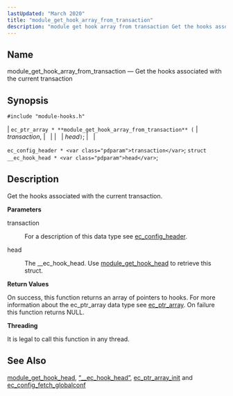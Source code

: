 ```yaml
---
lastUpdated: "March 2020"
title: "module_get_hook_array_from_transaction"
description: "module get hook array from transaction Get the hooks associated with the current transaction ec ptr array module get hook array from transaction transaction head ec config header transaction struct ec hook head head Get the hooks associated with the current transaction transaction For a description of this data type..."
---
```


<a name="apis.module_get_hook_array_from_transaction"></a> 
## Name

module_get_hook_array_from_transaction — Get the hooks associated with the current transaction

## Synopsis

`#include "module-hooks.h"`

| `ec_ptr_array * **module_get_hook_array_from_transaction** (` | <var class="pdparam">transaction</var>, |   |
|   | <var class="pdparam">head</var>`)`; |   |

`ec_config_header * <var class="pdparam">transaction</var>`;
`struct __ec_hook_head * <var class="pdparam">head</var>`;<a name="idp58050928"></a> 
## Description

Get the hooks associated with the current transaction.

**<a name="idp58052160"></a> Parameters**

<dl class="variablelist">

<dt>transaction</dt>

<dd>

For a description of this data type see [ec_config_header](/momentum/3/3-api/structs-ec-config-header).

</dd>

<dt>head</dt>

<dd>

The __ec_hook_head. Use [module_get_hook_head](/momentum/3/3-api/apis-module-get-hook-head) to retrieve this struct.

</dd>

</dl>

**<a name="idp58058256"></a> Return Values**

On success, this function returns an array of pointers to hooks. For more information about the ec_ptr_array data type see [ec_ptr_array](/momentum/3/3-api/structs-ec-ptr-array). On failure this function returns NULL.

**<a name="idp58060032"></a> Threading**

It is legal to call this function in any thread.

<a name="idp58061456"></a> 
## See Also

[module_get_hook_head](/momentum/3/3-api/apis-module-get-hook-head), [“__ec_hook_head”](/momentum/3/3-api/structs-ec-hook-head), [ec_ptr_array_init](/momentum/3/3-api/apis-ec-ptr-array-init) and [ec_config_fetch_globalconf](/momentum/3/3-api/apis-ec-config-fetch-globalconf)